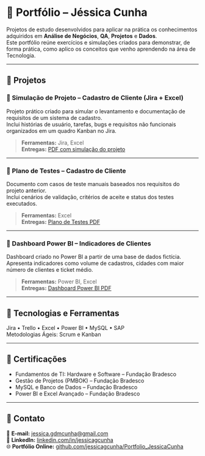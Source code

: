 # 💼 Portfólio – Jéssica Cunha

Projetos de estudo desenvolvidos para aplicar na prática os conhecimentos adquiridos em **Análise de Negócios**, **QA**, **Projetos** e **Dados**.  
Este portfólio reúne exercícios e simulações criados para demonstrar, de forma prática, como aplico os conceitos que venho aprendendo na área de Tecnologia.

---

## 📘 Projetos

### 🔹 Simulação de Projeto – Cadastro de Cliente (Jira + Excel)
Projeto prático criado para simular o levantamento e documentação de requisitos de um sistema de cadastro.  
Inclui histórias de usuário, tarefas, bugs e requisitos não funcionais organizados em um quadro Kanban no Jira.  
> **Ferramentas:** Jira, Excel  
> **Entregas:** [PDF com simulação do projeto](#)

---

### 🔹 Plano de Testes – Cadastro de Cliente
Documento com casos de teste manuais baseados nos requisitos do projeto anterior.  
Inclui cenários de validação, critérios de aceite e status dos testes executados.  
> **Ferramentas:** Excel  
> **Entregas:** [Plano de Testes PDF](#)

---

### 🔹 Dashboard Power BI – Indicadores de Clientes
Dashboard criado no Power BI a partir de uma base de dados fictícia.  
Apresenta indicadores como volume de cadastros, cidades com maior número de clientes e ticket médio.  
> **Ferramentas:** Power BI, Excel  
> **Entregas:** [Dashboard Power BI PDF](#)

---

## 🧩 Tecnologias e Ferramentas
Jira • Trello • Excel • Power BI • MySQL • SAP  
Metodologias Ágeis: Scrum e Kanban

---

## 📜 Certificações
- Fundamentos de TI: Hardware e Software – Fundação Bradesco  
- Gestão de Projetos (PMBOK) – Fundação Bradesco  
- MySQL e Banco de Dados – Fundação Bradesco  
- Power BI e Excel Avançado – Fundação Bradesco  

---

## 💬 Contato
📧 **E-mail:** jessica.gdmcunha@gmail.com  
🔗 **LinkedIn:** [linkedin.com/in/jessicagcunha](https://www.linkedin.com/in/jessicagcunha/)  
🌐 **Portfólio Online:** [github.com/jessicagcunha/Portfolio_JessicaCunha](https://github.com/jessicagcunha/Portfolio_JessicaCunha)

